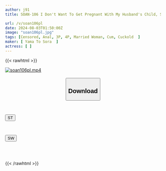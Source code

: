 ```yaml
---
author: j91
title: SOAN-106 I Don't Want To Get Pregnant With My Husband's Child, So I'm Going To Open Up My Anal Hole Starting Monday... A Real Amateur Wife, Yuma (pseudonym), 29 Years Old, A Full-time Housewife, Appeared On The Show Thinking About Her Husband's Cuckold Fetish, And Agreed To Cuckold Anal Sex

url: /v/soan106pl
date: 2024-08-03T01:50:00Z
image: "soan106pl.jpg"
tags: [Censored, Anal, 3P, 4P, Married Woman, Cum, Cuckold	]
maker: [ Yama To Sora  ]
actress: [ ]
---
```



{{< rawhtml >}}

<div class="video" data-videoid="GPza4xozlRT1J3R">
    <a href="javascript:;">
        <img src="/v/soan106pl/soan106pl.jpg" width="WIDTH" height="HEIGHT" alt="soan106pl.mp4" loading="lazy">
    </a>
</div>

<script type="text/javascript" src="https://j91.asia/asset/on-demand-st.js"></script>

<br>
  <link rel="stylesheet" href="https://j91.asia/asset/bs5.css">
  
  <center>
  <button class="btn btn-primary" type="button" data-bs-toggle="collapse" data-bs-target=".multi-collapse" aria-expanded="false" aria-controls="multiCollapseExample1 multiCollapseExample2"><h2>Download</h2></button></center>
</p>
<div class="row">
  <div class="col">
    <div class="collapse multi-collapse" id="multiCollapseExample1">
      <div class="card card-body">
	      	      <br>
<div class="buttons">  
<p><a href="/v/soan106pl/st.html" target="_blank"><button class="btn-hover color-3"><i class="fa fa-download"></i> ST</button></a></p></div>
    </div>
  </div>
</div>
  <div class="col">
    <div class="collapse multi-collapse" id="multiCollapseExample2">
      <div class="card card-body">
	      <br>
<div class="buttons">
<p><a href="/v/soan106pl/sw.html" target="_blank"><button class="btn-hover color-2"><i class="fa fa-download"></i> SW</button></a></p></div>
<br><br>
      </div>
    </div>
  </div>
</div>

{{< /rawhtml >}}